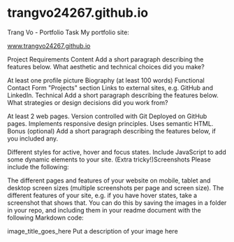 # trangvo24267.github.io
Trang Vo - Portfolio Task
​My portfolio site​: 

www.trangvo24267.github.io

Project Requirements
Content
Add a short paragraph describing the features below. What aesthetic and technical choices did you make?

 At least one profile picture
 Biography (at least 100 words)
 Functional Contact Form
 "Projects" section
 Links to external sites, e.g. GitHub and LinkedIn.​
Technical
Add a short paragraph describing the features below. What strategies or design decisions did you work from?

 At least 2 web pages.
 Version controlled with Git
 Deployed on GitHub pages.
 Implements responsive design principles.
 Uses semantic HTML.
Bonus (optional)
Add a short paragraph describing the features below, if you included any.

 Different styles for active, hover and focus states.
 Include JavaScript to add some dynamic elements to your site. (Extra tricky!)​
Screenshots
Please include the following:

The different pages and features of your website on mobile, tablet and desktop screen sizes (multiple screenshots per page and screen size).
The different features of your site, e.g. if you have hover states, take a screenshot that shows that.
You can do this by saving the images in a folder in your repo, and including them in your readme document with the following Markdown code:

image_title_goes_here
Put a description of your image here
